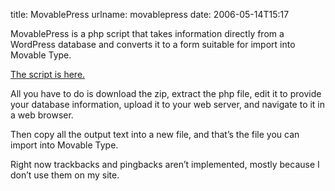title: MovablePress
urlname: movablepress
date: 2006-05-14T15:17

MovablePress is a php script that takes information directly from a WordPress database and converts it to a form suitable for import into Movable Type.

[The script is here.](https://dl.dropboxusercontent.com/s/5ysxupo4zeklzdn/20060514-movablepress.zip)

All you have to do is download the zip, extract the php file, edit it to provide your database information, upload it to your web server, and navigate to it in a web browser.

Then copy all the output text into a new file, and that&#x02bc;s the file you can import into Movable Type.

Right now trackbacks and pingbacks aren&#x02bc;t implemented, mostly because I don&#x02bc;t use them on my site.